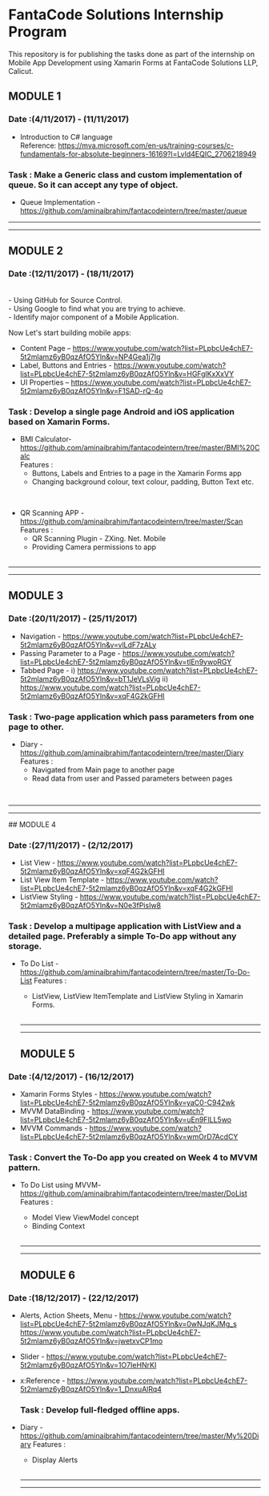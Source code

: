 # FantaCode Solutions Internship Program

  This repository is for publishing the tasks done as part of the internship on  Mobile App Development using Xamarin Forms at FantaCode Solutions LLP, Calicut.
<br>

## MODULE 1
                                                                           
### Date :(4/11/2017) - (11/11/2017)

- Introduction to C# language <br>
       Reference:  https://mva.microsoft.com/en-us/training-courses/c-fundamentals-for-absolute-beginners-16169?l=Lvld4EQIC_2706218949
 
### Task :  Make a Generic class and custom implementation of queue. So it can accept any type of object.
- Queue Implementation -      https://github.com/aminaibrahim/fantacodeintern/tree/master/queue
<hr>
<hr>

## MODULE 2
                                                                                         
### Date :(12/11/2017) - (18/11/2017)
<br>
 - Using GitHub for Source Control.<br>
 - Using Google to find what you are trying to achieve.<br>
 - Identify major component of a Mobile Application.<br>
 
 Now Let's start building mobile apps:

 - Content Page – https://www.youtube.com/watch?list=PLpbcUe4chE7-5t2mlamz6yB0qzAfO5Yln&v=NP4Gea1j7Ig 
 - Label, Buttons and Entries - https://www.youtube.com/watch?list=PLpbcUe4chE7-5t2mlamz6yB0qzAfO5Yln&v=HGFglKxXxVY
 - UI Properties – https://www.youtube.com/watch?list=PLpbcUe4chE7-5t2mlamz6yB0qzAfO5Yln&v=F1SAD-rQ-4o
 
### Task :  Develop a single page Android and iOS application based on Xamarin Forms.
 
 - BMI Calculator-  https://github.com/aminaibrahim/fantacodeintern/tree/master/BMI%20Calc  
   Features :     
   - Buttons, Labels and Entries to a page in the Xamarin Forms app
   - Changing background colour, text colour, padding, Button Text etc. 
  <br>
   
 - QR Scanning APP - https://github.com/aminaibrahim/fantacodeintern/tree/master/Scan   
   Features :     
   -  QR Scanning Plugin - ZXing. Net. Mobile
   - Providing Camera permissions to app          
     <br>
<hr>
<hr>

## MODULE 3
            
### Date :(20/11/2017) - (25/11/2017)


 - Navigation - https://www.youtube.com/watch?list=PLpbcUe4chE7-5t2mlamz6yB0qzAfO5Yln&v=vlLdF7zALy
 - Passing Parameter to a Page - https://www.youtube.com/watch?list=PLpbcUe4chE7-5t2mlamz6yB0qzAfO5Yln&v=tlEn9ywoRGY
 - Tabbed Page - i) https://www.youtube.com/watch?list=PLpbcUe4chE7-5t2mlamz6yB0qzAfO5Yln&v=bT1JeVLsVig
                ii) https://www.youtube.com/watch?list=PLpbcUe4chE7-5t2mlamz6yB0qzAfO5Yln&v=xqF4G2kGFHI
  ### Task :  Two-page application which pass parameters from one page to other.
  
  
 - Diary - https://github.com/aminaibrahim/fantacodeintern/tree/master/Diary  
   Features :     
     - Navigated from Main page to another page
     - Read data from user and Passed parameters between pages
  <br>
  <hr>
  <hr>
## MODULE 4
                                                                                         
### Date :(27/11/2017) - (2/12/2017)


 - List View - https://www.youtube.com/watch?list=PLpbcUe4chE7-5t2mlamz6yB0qzAfO5Yln&v=xqF4G2kGFHI
 - List View Item Template - https://www.youtube.com/watch?list=PLpbcUe4chE7-5t2mlamz6yB0qzAfO5Yln&v=xqF4G2kGFHI
 - ListView Styling - https://www.youtube.com/watch?list=PLpbcUe4chE7-5t2mlamz6yB0qzAfO5Yln&v=N0e3fPisIw8
 
  ### Task :  Develop a multipage application with ListView and a detailed page. Preferably a simple To-Do app without any storage.

   
 - To Do List - https://github.com/aminaibrahim/fantacodeintern/tree/master/To-Do-List
   Features :     
   -  ListView, ListView ItemTemplate and ListView Styling in Xamarin Forms.
   <br>
   <hr>
   <hr>
   
   ## MODULE 5
                                                                                         
### Date :(4/12/2017) - (16/12/2017)

 - Xamarin Forms Styles - https://www.youtube.com/watch?list=PLpbcUe4chE7-5t2mlamz6yB0qzAfO5Yln&v=yaC0-C942wk
 - MVVM DataBinding - https://www.youtube.com/watch?list=PLpbcUe4chE7-5t2mlamz6yB0qzAfO5Yln&v=uEn9FlLL5wo
 - MVVM Commands - https://www.youtube.com/watch?list=PLpbcUe4chE7-5t2mlamz6yB0qzAfO5Yln&v=wmOrD7AcdCY
 
  ### Task : Convert the To-Do app you created on Week 4 to MVVM pattern.

   
 - To Do List using MVVM- https://github.com/aminaibrahim/fantacodeintern/tree/master/DoList
   Features :     
   -  Model View ViewModel concept
   - Binding Context
   <br>
   <hr>
   <hr>
   
    
   ## MODULE 6
                                                                                         
### Date :(18/12/2017) - (22/12/2017)

- Alerts, Action Sheets, Menu - https://www.youtube.com/watch?list=PLpbcUe4chE7-5t2mlamz6yB0qzAfO5Yln&v=0wNJqKJMg_s
                                 https://www.youtube.com/watch?list=PLpbcUe4chE7-5t2mlamz6yB0qzAfO5Yln&v=jwetxvCP1mo
- Slider - https://www.youtube.com/watch?list=PLpbcUe4chE7-5t2mlamz6yB0qzAfO5Yln&v=1O7IeHNrKI
- x:Reference - https://www.youtube.com/watch?list=PLpbcUe4chE7-5t2mlamz6yB0qzAfO5Yln&v=1_DnxuAlRq4
 
  ### Task : Develop full-fledged offline apps.

   
 - Diary - https://github.com/aminaibrahim/fantacodeintern/tree/master/My%20Diary
   Features :     
   -  Display Alerts
   <br>
   <hr>
   <hr>
